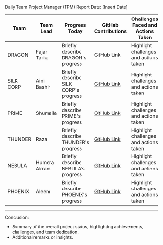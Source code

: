 Daily Team Project Manager (TPM) Report
Date: [Insert Date]

| Team          | Team Lead       | Progress Today                     | GitHub Contributions | Challenges Faced and Actions Taken          |
|---------------|-----------------|------------------------------------|---------------------|-------------------------------------------|
| DRAGON        | Fajar Tariq     | Briefly describe DRAGON's progress | [GitHub Link](#)   | Highlight challenges and actions taken    |
| SILK CORP     | Aini Bashir     | Briefly describe SILK CORP's progress | [GitHub Link](#) | Highlight challenges and actions taken    |
| PRIME         | Shumaila        | Briefly describe PRIME's progress | [GitHub Link](#)   | Highlight challenges and actions taken    |
| THUNDER       | Raza            | Briefly describe THUNDER's progress | [GitHub Link](#) | Highlight challenges and actions taken    |
| NEBULA        | Humera Akram    | Briefly describe NEBULA's progress | [GitHub Link](#) | Highlight challenges and actions taken    |
| PHOENIX       | Aleem           | Briefly describe PHOENIX's progress | [GitHub Link](#) | Highlight challenges and actions taken    |

---


Conclusion:
- Summary of the overall project status, highlighting achievements, challenges, and team dedication.
- Additional remarks or insights.

